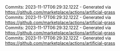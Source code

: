 Commits: 2023-11-17T06:29:32.122Z - Generated via https://github.com/marketplace/actions/artificial-grass
<br>
Commits: 2023-11-17T06:29:32.122Z - Generated via https://github.com/marketplace/actions/artificial-grass
<br>
Commits: 2023-11-17T06:29:32.122Z - Generated via https://github.com/marketplace/actions/artificial-grass
<br>
Commits: 2023-11-17T06:29:32.122Z - Generated via https://github.com/marketplace/actions/artificial-grass
<br>
